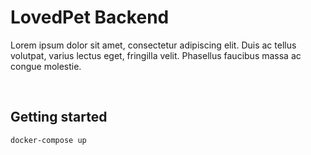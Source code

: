 # LovedPet Backend
Lorem ipsum dolor sit amet, consectetur adipiscing elit. Duis ac tellus volutpat, varius lectus eget, fringilla velit. Phasellus faucibus massa ac congue molestie.


<br>

## Getting started

```bash
docker-compose up
```


 
